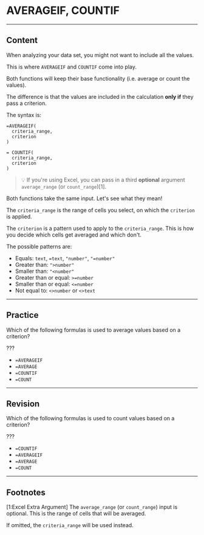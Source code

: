 ﻿---
author: Stefan-Stojanovic

type: normal

category: how to

links:
  - '[AVERAGEIF](https://support.google.com/docs/answer/3256529?hl=en){documentation}'
  - '[COUNTIF](https://support.google.com/docs/answer/3093480?hl=en){documentation}'

---

# AVERAGEIF, COUNTIF

---
## Content

When analyzing your data set, you might not want to include all the values.

This is where `AVERAGEIF` and `COUNTIF` come into play.

Both functions will keep their base functionality (i.e. average or count the values). 

The difference is that the values are included in the calculation **only if** they pass a criterion.

The syntax is:

```plain-text
=AVERAGEIF(
  criteria_range,
  criterion
)

= COUNTIF(
  criteria_range,
  criterion
)
```

> 💡 If you're using Excel, you can pass in a third **optional** argument `average_range` (or `count_range`)[1].

Both functions take the same input. Let's see what they mean!

The `criteria_range` is the range of cells you select, on which the `criterion` is applied.

The `criterion` is a pattern used to apply to the `criteria_range`. This is how you decide which cells get averaged and which don't.

The possible patterns are:
- Equals: `text`, `=text`, `"number"`, `"=number"`
- Greater than: `">number"`
- Smaller than: `"<number"`
- Greater than or equal: `>=number`
- Smaller than or equal: `<=number`
- Not equal to: `<>number` or `<>text`

---
## Practice

Which of the following formulas is used to average values based on a criterion?

???

- `=AVERAGEIF`
- `=AVERAGE`
- `=COUNTIF`
- `=COUNT`

---
## Revision

Which of the following formulas is used to count values based on a criterion?

???

- `=COUNTIF`
- `=AVERAGEIF`
- `=AVERAGE`
- `=COUNT`

---
## Footnotes

[1:Excel Extra Argument]
The `average_range` (or `count_range`) input is optional. This is the range of cells that will be averaged. 

If omitted, the `criteria_range` will be used instead.